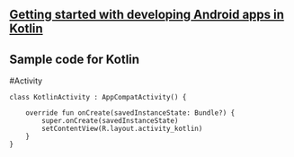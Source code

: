 ## [Getting started with developing Android apps in Kotlin](https://ptyagicodecamp.github.io/getting-started-with-developing-android-apps-in-kotlin.html)

## Sample code for Kotlin

#Activity
```
class KotlinActivity : AppCompatActivity() {

    override fun onCreate(savedInstanceState: Bundle?) {
        super.onCreate(savedInstanceState)
        setContentView(R.layout.activity_kotlin)
    }
}
```
